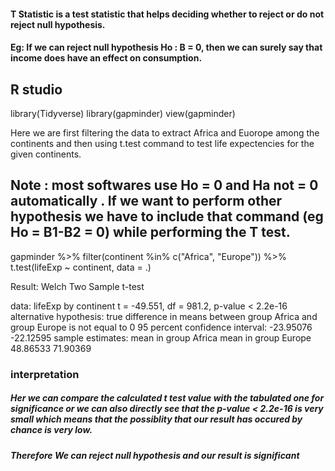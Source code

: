 #### T Statistic is a test statistic that helps deciding whether to reject or do not reject null hypothesis.
#### Eg: If we can reject null hypothesis Ho : B = 0, then we can surely say that income does have an effect on consumption.


## R studio

library(Tidyverse)
library(gapminder)
view(gapminder)

Here we are first filtering the data to extract Africa and Euorope among the continents and then using t.test command to test life expectencies for the given continents.
## Note : most softwares use Ho = 0 and Ha not = 0 automatically . If we want to perform other hypothesis we have to include that command (eg Ho = B1-B2 = 0) while performing the T test.
gapminder %>%
  filter(continent %in% c("Africa", "Europe")) %>% 
  t.test(lifeExp ~ continent, data = .)


Result:
Welch Two Sample t-test

data:  lifeExp by continent
t = -49.551, df = 981.2, p-value < 2.2e-16
alternative hypothesis: true difference in means between group Africa and group Europe is not equal to 0
95 percent confidence interval:
 -23.95076 -22.12595
sample estimates:
mean in group Africa mean in group Europe 
            48.86533             71.90369 

### interpretation 
##### Her we can compare the calculated t test value with the tabulated one for significance or we can also directly see that the p-value < 2.2e-16 is very small which means that the possiblity that our result has occured by chance is very low. 
##### Therefore We can reject null hypothesis and our result is significant
